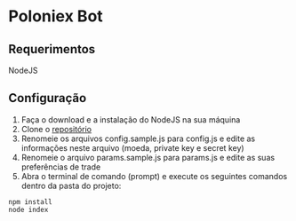 # Poloniex Bot

## Requerimentos
NodeJS

## Configuração
1. Faça o download e a instalação do NodeJS na sua máquina
2. Clone o [repositório](https://github.com/rafaelcmrj/bot-btc-poloniex)
3. Renomeie os arquivos config.sample.js para config.js e edite as informações neste arquivo (moeda, private key e secret key)
4. Renomeie o arquivo params.sample.js para params.js e edite as suas preferências de trade
5. Abra o terminal de comando (prompt) e execute os seguintes comandos dentro da pasta do projeto:
```
npm install
node index
```